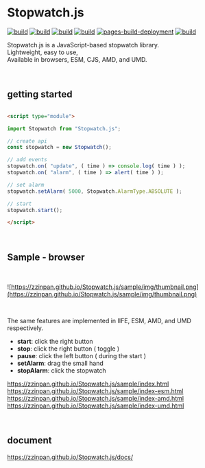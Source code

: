 # Stopwatch.js

[![build](https://github.com/zzinpan/Stopwatch.js/workflows/build/badge.svg)](https://github.com/zzinpan/Stopwatch.js/actions/workflows/build.yml)
[![build](https://github.com/zzinpan/Stopwatch.js/workflows/test-unit/badge.svg)](https://github.com/zzinpan/Stopwatch.js/actions/workflows/test-unit.yml)
[![build](https://github.com/zzinpan/Stopwatch.js/workflows/test-e2e/badge.svg)](https://github.com/zzinpan/Stopwatch.js/actions/workflows/test-e2e.yml)
[![build](https://github.com/zzinpan/Stopwatch.js/workflows/documentation/badge.svg)](https://github.com/zzinpan/Stopwatch.js/actions/workflows/documentation.yml)
[![pages-build-deployment](https://github.com/zzinpan/Stopwatch.js/actions/workflows/pages/pages-build-deployment/badge.svg)](https://github.com/zzinpan/Stopwatch.js/actions/workflows/pages/pages-build-deployment)
[![build](https://github.com/zzinpan/Stopwatch.js/workflows/bump-version/badge.svg)](https://github.com/zzinpan/Stopwatch.js/actions/workflows/bump-version.yml)

Stopwatch.js is a JavaScript-based stopwatch library.  
Lightweight, easy to use,  
Available in browsers, ESM, CJS, AMD, and UMD.  

<br>

## getting started 

```html

<script type="module">

import Stopwatch from "Stopwatch.js";

// create api
const stopwatch = new Stopwatch();

// add events
stopwatch.on( "update", ( time ) => console.log( time ) );
stopwatch.on( "alarm", ( time ) => alert( time ) );

// set alarm
stopwatch.setAlarm( 5000, Stopwatch.AlarmType.ABSOLUTE );

// start
stopwatch.start();

</script>

```

<br>

## Sample - browser

<br>

![https://zzinpan.github.io/Stopwatch.js/sample/img/thumbnail.png](https://zzinpan.github.io/Stopwatch.js/sample/img/thumbnail.png)

<br>

The same features are implemented in IIFE, ESM, AMD, and UMD respectively.  

- __start__: click the right button 
- __stop__: click the right button ( toggle )
- __pause__: click the left button ( during the start )
- __setAlarm__: drag the small hand
- __stopAlarm__: click the stopwatch

https://zzinpan.github.io/Stopwatch.js/sample/index.html  
https://zzinpan.github.io/Stopwatch.js/sample/index-esm.html  
https://zzinpan.github.io/Stopwatch.js/sample/index-amd.html  
https://zzinpan.github.io/Stopwatch.js/sample/index-umd.html

<br>

## document
https://zzinpan.github.io/Stopwatch.js/docs/

<br>
